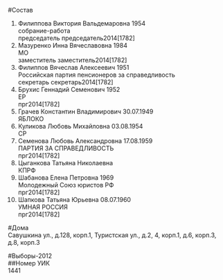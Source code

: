 #Состав  
1. Филиппова Виктория Вальдемаровна 1954  
    собрание-работа  
    председатель председатель2014[1782]  
2. Мазуренко Инна Вячеславовна 1984  
    МО  
    заместитель заместитель2014[1782]  
3. Филиппов Вячеслав Алексеевич 1951  
    Российская партия пенсионеров за справедливость  
    секретарь секретарь2014[1782]  
4. Брухис Геннадий Семенович 1952  
    ЕР  
    прг2014[1782]  
5. Грачев Константин Владимирович 30.07.1949  
    ЯБЛОКО  
6. Куликова Любовь Михайловна 03.08.1954  
    СР  
7. Семенова Любовь Александровна 17.08.1959  
    ПАРТИЯ ЗА СПРАВЕДЛИВОСТЬ  
    прг2014[1782]  
8. Цыганкова Татьяна Николаевна  
    КПРФ  
9. Шабанова Елена Петровна 1969  
    Молодежный Союз юристов РФ  
    прг2014[1782]  
10. Шапкова Татьяна Юрьевна 08.07.1960  
    УМНАЯ РОССИЯ  
    прг2014[1782]  
  
#Дома  
Савушкина ул., д.128, корп.1, Туристская ул., д.2, 4, корп.1, д.6, корп.3, д.8, корп.3  
  
#Выборы-2012  
##Номер УИК  
1441  
